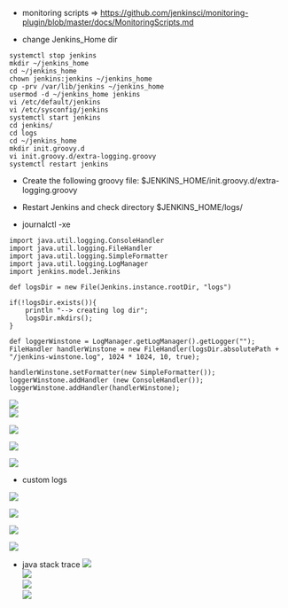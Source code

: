 - monitoring scripts => https://github.com/jenkinsci/monitoring-plugin/blob/master/docs/MonitoringScripts.md


- change Jenkins_Home dir
```
systemctl stop jenkins
mkdir ~/jenkins_home
cd ~/jenkins_home
chown jenkins:jenkins ~/jenkins_home
cp -prv /var/lib/jenkins ~/jenkins_home
usermod -d ~/jenkins_home jenkins
vi /etc/default/jenkins
vi /etc/sysconfig/jenkins
systemctl start jenkins
cd jenkins/
cd logs
cd ~/jenkins_home
mkdir init.groovy.d
vi init.groovy.d/extra-logging.groovy
systemctl restart jenkins

```

- Create the following groovy file: $JENKINS_HOME/init.groovy.d/extra-logging.groovy

- Restart Jenkins and check directory $JENKINS_HOME/logs/

- journalctl -xe


```
import java.util.logging.ConsoleHandler
import java.util.logging.FileHandler
import java.util.logging.SimpleFormatter
import java.util.logging.LogManager
import jenkins.model.Jenkins

def logsDir = new File(Jenkins.instance.rootDir, "logs")

if(!logsDir.exists()){
    println "--> creating log dir";
    logsDir.mkdirs();
}

def loggerWinstone = LogManager.getLogManager().getLogger("");
FileHandler handlerWinstone = new FileHandler(logsDir.absolutePath + "/jenkins-winstone.log", 1024 * 1024, 10, true);

handlerWinstone.setFormatter(new SimpleFormatter());
loggerWinstone.addHandler (new ConsoleHandler());
loggerWinstone.addHandler(handlerWinstone);
```

![](i/20220725151726.png)  
![](i/20220725151816.png)  

![](i/20220725152142.png)  

![](i/20220725162400.png)  

![](i/20220725162553.png)  

- custom logs

![](i/20220725162703.png)  

![](i/20220725164534.png)  

![](i/20220725164619.png)  

![](i/20220725164650.png)  

- java stack trace
  ![](i/20220725164750.png)  
  ![](i/20220725164818.png)  
  ![](i/20220725164845.png)  
  ![](i/20220725165058.png)  

